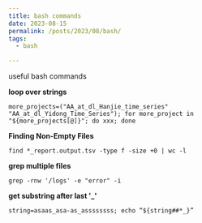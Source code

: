 ```yaml
---
title: bash commands
date: 2023-08-15
permalink: /posts/2023/08/bash/
tags:
  - bash

---
```

useful bash commands

**loop over strings**

`more_projects=("AA_at_dl_Hanjie_time_series" "AA_at_dl_Yidong_Time_Series"); for more_project in "${more_projects[@]}"; do xxx; done`

**Finding Non-Empty Files**

`find *_report.output.tsv -type f -size +0 | wc -l`

**grep multiple files**

`grep -rnw '/logs' -e "error" -i` 

**get substring after last '_'**

`string=asaas_asa-as_assssssss; echo “${string##*_}”`
